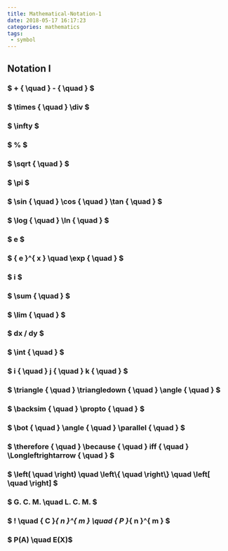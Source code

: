 ```yaml
---
title: Mathematical-Notation-1
date: 2018-05-17 16:17:23
categories: mathematics
tags:
 - symbol
---
```


## Notation Ⅰ

<!-- more -->

### $ + { \quad } - { \quad } $

### $ \times { \quad } \div $

### $ \infty $

### $ \% $

### $ \sqrt { \quad  } $

### $ \pi $

### $ \sin { \quad  } \cos { \quad  } \tan { \quad  } $

### $ \log { \quad } \ln { \quad }  $

### $ e $

### $ { e }^{ x } \quad  \exp { \quad } $

### $ i $

### $ \sum { \quad }  $ 

### $ \lim { \quad } $

### $ dx / dy $

### $ \int { \quad }  $

### $ i { \quad } j { \quad } k { \quad } $

### $ \triangle { \quad } \triangledown { \quad } \angle { \quad } $

### $ \backsim { \quad } \propto { \quad } $

### $ \bot { \quad } \angle { \quad } \parallel { \quad } $

### $ \therefore  { \quad }  \because  { \quad }  iff { \quad } \Longleftrightarrow { \quad } $

### $ \left( \quad  \right) \quad \left\\{ \quad  \right\\} \quad \left[ \quad  \right] $

### $ G. C. M. \quad L. C. M. $

### $ ! \quad { C }_{ n }^{ m } \quad { P }_{ n }^{ m } $

### $ P(A) \quad E(X)$
